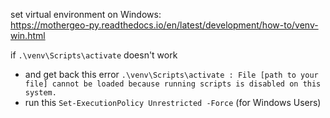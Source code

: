 set virtual environment on Windows:  
https://mothergeo-py.readthedocs.io/en/latest/development/how-to/venv-win.html

if `.\venv\Scripts\activate` doesn't work

- and get back this error `.\venv\Scripts\activate : File [path to your file] cannot be loaded because running scripts is disabled on this system.`
- run this `Set-ExecutionPolicy Unrestricted -Force` (for Windows Users)
